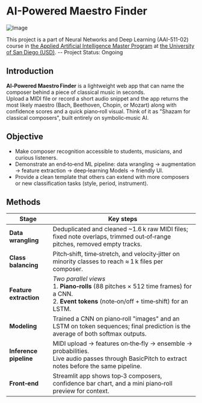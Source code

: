 # **AI-Powered Maestro Finder**
![Image](https://github.com/user-attachments/assets/fd53a6fb-6c1b-4f75-915d-2e727dc322c4)

This project is a part of Neural Networks and Deep Learning (AAI-511-02) course in [the Applied Artificial Intelligence Master Program](https://onlinedegrees.sandiego.edu/masters-applied-artificial-intelligence/) at [the University of San Diego (USD)](https://www.sandiego.edu/). 
-- Project Status: Ongoing

## **Introduction**

**AI‑Powered Maestro Finder** is a lightweight web app that can name the composer behind a piece of classical music in seconds.  
Upload a MIDI file or record a short audio snippet and the app returns the most likely maestro (Bach, Beethoven, Chopin, or Mozart) along with confidence scores and a quick piano‑roll visual. Think of it as "Shazam for classical composers", built entirely on symbolic‑music AI.

## **Objective**

* Make composer recognition accessible to students, musicians, and curious listeners.  
* Demonstrate an end‑to‑end ML pipeline: data wrangling &rarr; augmentation &rarr; feature extraction &rarr; deep‑learning Models &rarr; friendly UI.  
* Provide a clean template that others can extend with more composers or new classification tasks (style, period, instrument).

## **Methods**

| Stage | Key steps |
|-------|-----------|
| **Data wrangling** | Deduplicated and cleaned ~1.6 k raw MIDI files; fixed note overlaps, trimmed out‑of‑range pitches, removed empty tracks. |
| **Class balancing** | Pitch‑shift, time‑stretch, and velocity‑jitter on minority classes to reach &asymp; 1 k files per composer. |
| **Feature extraction** | *Two parallel views*  <br> 1. **Piano‑rolls** (88 pitches × 512 time frames) for a CNN.  <br> 2. **Event tokens** (note‑on/off + time‑shift) for an LSTM. |
| **Modeling** | Trained a CNN on piano‑roll "images" and an LSTM on token sequences; final prediction is the average of both softmax outputs. |
| **Inference pipeline** | MIDI upload &rarr; features on‑the‑fly &rarr; ensemble &rarr; probabilities.  <br> Live audio passes through BasicPitch to extract notes before the same pipeline. |
| **Front‑end** | Streamlit app shows top‑3 composers, confidence bar chart, and a mini piano‑roll preview for context. |

